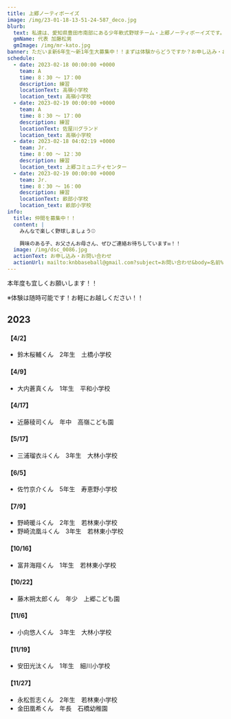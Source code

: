```yaml
---
title: 上郷ノーティボーイズ
image: /img/23-01-18-13-51-24-587_deco.jpg
blurb:
  text: 私達は、愛知県豊田市南部にある少年軟式野球チーム・上郷ノーティボーイズです。野球を愛する少年・少女達の夢を育み、軟式野球を正しく指導し、体力向上と礼儀を養成します。また、親友同士の友情と交歓の場を与え、規則正しい明朗な少年・少女を育成することを目的としています。
  gmName: 代表 加藤松男
  gmImage: /img/mr-kato.jpg
banner: ただいま新6年生～新1年生大募集中！！まずは体験からどうですか？お申し込み・お問い合わせはお気軽にどうぞ！！
schedule:
  - date: 2023-02-18 00:00:00 +0000
    team: A
    time: 8：30 ～ 17：00
    description: 練習
    locationText: 高嶺小学校
    location_text: 高嶺小学校
  - date: 2023-02-19 00:00:00 +0000
    team: A
    time: 8：30 ～ 17：00
    description: 練習
    locationText: 佐屋川グランド
    location_text: 高嶺小学校
  - date: 2023-02-18 04:02:19 +0000
    team: Jr.
    time: 8：00 ～ 12：30
    description: 練習
    location_text: 上郷コミュニティセンター
  - date: 2023-02-19 00:00:00 +0000
    team: Jr.
    time: 8：30 ～ 16：00
    description: 練習
    locationText: 畝部小学校
    location_text: 畝部小学校
info:
  title: 仲間を募集中！！
  content: |
    みんなで楽しく野球しましょう⚾

    興味のある子、お父さんお母さん、ぜひご連絡お待ちしています✉！！
  image: /img/dsc_0086.jpg
  actionText: お申し込み・お問い合わせ
  actionUrl: mailto:knbbaseball@gmail.com?subject=お問い合わせ&body=名前%20%3A%0D%0Aふりがな%20%3A%0D%0A電話%20%3A%0D%0A学校名%20%3A%0D%0A学年%20%3A%0D%0Aお問い合せ内容%20%3A（例、体験・見学・入団希望）
---
```

本年度も宜しくお願いします！！


※体験は随時可能です！お軽にお越しください！！

## 2023

#### 【4/2】

* 鈴木桜輔くん　2年生　土橋小学校

#### 【4/9】

* 大内蒼真くん　1年生　平和小学校

#### 【4/17】

* 近藤稜司くん　年中　高嶺こども園

#### 【5/17】

* 三浦瑠衣斗くん　3年生　大林小学校

#### 【6/5】

* 佐竹京介くん　5年生　寿恵野小学校

#### 【7/9】

* 野崎暖斗くん　2年生　若林東小学校
* 野崎流凰斗くん　3年生　若林東小学校

#### 【10/16】

* 富井海翔くん　1年生　若林東小学校

#### 【10/22】

* 藤木朔太郎くん　年少　上郷こども園

#### 【11/6】

* 小向悠人くん　3年生　大林小学校

#### 【11/19】

* 安田光汰くん　1年生　細川小学校

#### 【11/27】

* 永松哲志くん　2年生　若林東小学校
* 金田凰希くん　年長　石橋幼稚園









